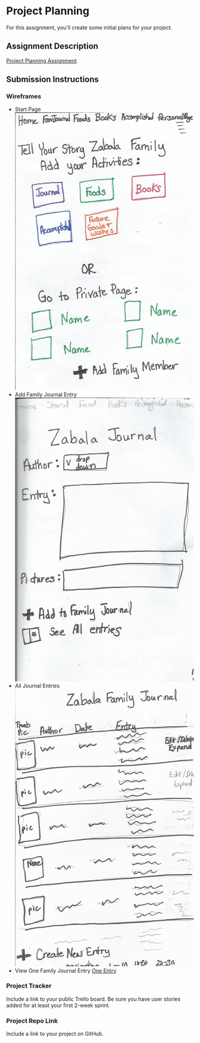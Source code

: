 # Project Planning
For this assignment, you'll create some initial plans for your project.

## Assignment Description
[Project Planning Assignment](https://education.launchcode.org/liftoff/modules/assignments/project-planning)

## Submission Instructions

### Wireframes
* Start Page
![Pandemi Start Page](./PandemiWireFrame1.jpg)
* Add Family Journal Entry
![Pandemi Family Journal Entry](./PandemiWireframe2.jpg)
* All Journal Entries
![List Journal Entries](./PandemiWireframe3.jpg)
* View One Family Journal Entry
[One Entry](./PandemiWireframe4.jpg)


### Project Tracker

Include a link to your public Trello board. Be sure you have user stories added for at least your first 2-week sprint.

### Project Repo Link

Include a link to your project on GitHub.
